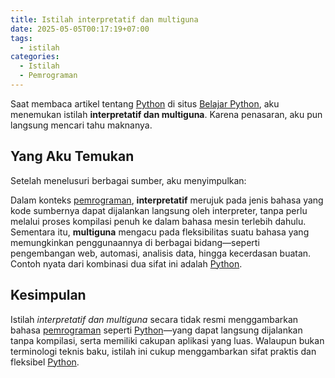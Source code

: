 ```yaml
---
title: Istilah interpretatif dan multiguna
date: 2025-05-05T00:17:19+07:00
tags:
  - istilah
categories:
  - Istilah
  - Pemrograman
---
```

Saat membaca artikel tentang [Python](../python/_index.md) di situs [Belajar Python](https://belajarpython.com/tutorial/apa-itu-python/), aku menemukan istilah **interpretatif dan multiguna**. Karena penasaran, aku pun langsung mencari tahu maknanya.

## Yang Aku Temukan

Setelah menelusuri berbagai sumber, aku menyimpulkan:

Dalam konteks [pemrograman](_index.md), **interpretatif** merujuk pada jenis bahasa yang kode sumbernya dapat dijalankan langsung oleh interpreter, tanpa perlu melalui proses kompilasi penuh ke dalam bahasa mesin terlebih dahulu. Sementara itu, **multiguna** mengacu pada fleksibilitas suatu bahasa yang memungkinkan penggunaannya di berbagai bidang—seperti pengembangan web, automasi, analisis data, hingga kecerdasan buatan. Contoh nyata dari kombinasi dua sifat ini adalah [Python](../python/_index.md).

## Kesimpulan

Istilah _interpretatif dan multiguna_ secara tidak resmi menggambarkan bahasa [pemrograman](_index.md) seperti [Python](../python/_index.md)—yang dapat langsung dijalankan tanpa kompilasi, serta memiliki cakupan aplikasi yang luas. Walaupun bukan terminologi teknis baku, istilah ini cukup menggambarkan sifat praktis dan fleksibel [Python](../python/_index.md).
